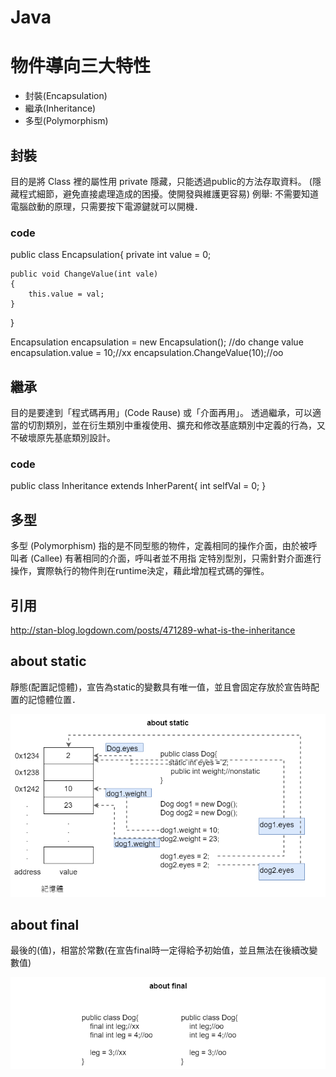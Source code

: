 # Java

# 物件導向三大特性
 - 封裝(Encapsulation)
 - 繼承(Inheritance)
 - 多型(Polymorphism)
 
 ## 封裝
 目的是將 Class 裡的屬性用 private 隱藏，只能透過public的方法存取資料。
 (隱藏程式細節，避免直接處理造成的困擾。使開發與維護更容易)
 例舉: 不需要知道電腦啟動的原理，只需要按下電源鍵就可以開機．
 
 ### code
 
public class Encapsulation{
    private int value = 0;
    
    public void ChangeValue(int vale)
    {
        this.value = val;
    }
}

Encapsulation encapsulation = new Encapsulation();
//do change value
encapsulation.value = 10;//xx
encapsulation.ChangeValue(10);//oo

 
 
 
 ## 繼承
 目的是要達到「程式碼再用」(Code Rause) 或「介面再用」。
 透過繼承，可以適當的切割類別，並在衍生類別中重複使用、擴充和修改基底類別中定義的行為，又不破壞原先基底類別設計。
 
  ### code
 
public class Inheritance extends InherParent{
    int selfVal = 0;
}
 
 ## 多型
 多型 (Polymorphism) 指的是不同型態的物件，定義相同的操作介面，由於被呼叫者 (Callee) 有著相同的介面，呼叫者並不用指
 定特別型別，只需針對介面進行操作，實際執行的物件則在runtime決定，藉此增加程式碼的彈性。
 
 ## 引用
 http://stan-blog.logdown.com/posts/471289-what-is-the-inheritance
 </br>

## about static
靜態(配置記憶體)，宣告為static的變數具有唯一值，並且會固定存放於宣告時配置的記憶體位置．

![javaAbout-static](/image/javaAbout-static.png)

## about final
最後的(值)，相當於常數(在宣告final時一定得給予初始值，並且無法在後續改變數值)

![javaAbout-final](/image/javaAbout-final.png)

